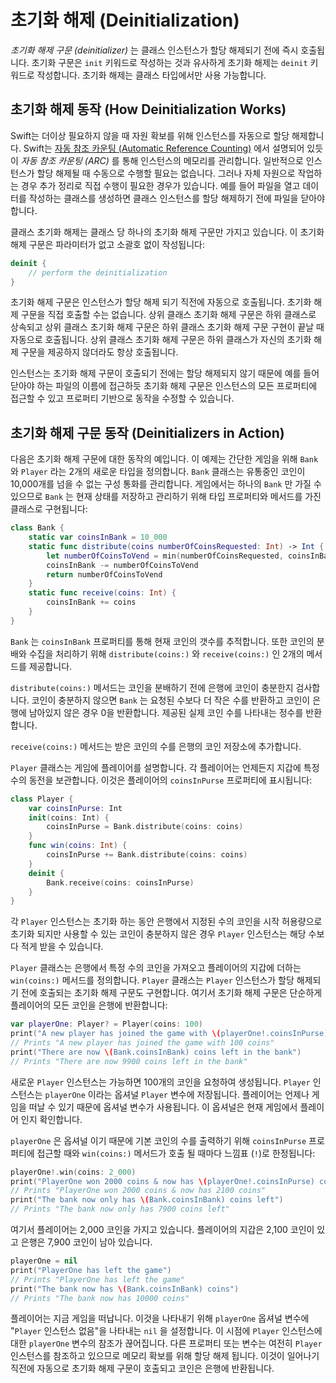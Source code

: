 # 초기화 해제 \(Deinitialization\)

<!--
A deinitializer is called immediately before a class instance is deallocated. You write deinitializers with the deinit keyword, similar to how initializers are written with the init keyword. Deinitializers are only available on class types.
-->

_초기화 해제 구문 \(deinitializer\)_ 는 클래스 인스턴스가 할당 해제되기 전에 즉시 호출됩니다. 초기화 구문은 `init` 키워드로 작성하는 것과 유사하게 초기화 해제는 `deinit` 키워드로 작성합니다. 초기화 해제는 클래스 타입에서만 사용 가능합니다.

## 초기화 해제 동작 \(How Deinitialization Works\)

<!--
Swift automatically deallocates your instances when they’re no longer needed, to free up resources. Swift handles the memory management of instances through automatic reference counting (ARC), as described in Automatic Reference Counting. Typically you don’t need to perform manual cleanup when your instances are deallocated. However, when you are working with your own resources, you might need to perform some additional cleanup yourself. For example, if you create a custom class to open a file and write some data to it, you might need to close the file before the class instance is deallocated.

Class definitions can have at most one deinitializer per class. The deinitializer doesn’t take any parameters and is written without parentheses:
-->

Swift는 더이상 필요하지 않을 때 자원 확보를 위해 인스턴스를 자동으로 할당 해제합니다. Swift는 [자동 참조 카운팅 \(Automatic Reference Counting\)](automatic-reference-counting.md) 에서 설명되어 있듯이 _자동 참조 카운팅 \(ARC\)_ 를 통해 인스턴스의 메모리를 관리합니다. 일반적으로 인스턴스가 할당 해제될 때 수동으로 수행할 필요는 없습니다. 그러나 자체 자원으로 작업하는 경우 추가 정리로 직접 수행이 필요한 경우가 있습니다. 예를 들어 파일을 열고 데이터를 작성하는 클래스를 생성하면 클래스 인스턴스를 할당 해제하기 전에 파일을 닫아야 합니다.

클래스 초기화 해제는 클래스 당 하나의 초기화 해제 구문만 가지고 있습니다. 이 초기화 해제 구문은 파라미터가 없고 소괄호 없이 작성됩니다:

```swift
deinit {
    // perform the deinitialization
}
```

<!--
Deinitializers are called automatically, just before instance deallocation takes place. You aren’t allowed to call a deinitializer yourself. Superclass deinitializers are inherited by their subclasses, and the superclass deinitializer is called automatically at the end of a subclass deinitializer implementation. Superclass deinitializers are always called, even if a subclass doesn’t provide its own deinitializer.

Because an instance isn’t deallocated until after its deinitializer is called, a deinitializer can access all properties of the instance it’s called on and can modify its behavior based on those properties (such as looking up the name of a file that needs to be closed).
-->

초기화 해제 구문은 인스턴스가 할당 해제 되기 직전에 자동으로 호출됩니다. 초기화 해제 구문을 직접 호출할 수는 없습니다. 상위 클래스 초기화 해제 구문은 하위 클래스로 상속되고 상위 클래스 초기화 해제 구문은 하위 클래스 초기화 해제 구문 구현이 끝날 때 자동으로 호출됩니다. 상위 클래스 초기화 해제 구문은 하위 클래스가 자신의 초기화 해제 구문을 제공하지 않더라도 항상 호출됩니다.

인스턴스는 초기화 해제 구문이 호출되기 전에는 할당 해제되지 않기 때문에 예를 들어 닫아야 하는 파일의 이름에 접근하듯 초기화 해제 구문은 인스턴스의 모든 프로퍼티에 접근할 수 있고 프로퍼티 기반으로 동작을 수정할 수 있습니다.

## 초기화 해제 구문 동작 \(Deinitializers in Action\)

<!--
Here’s an example of a deinitializer in action. This example defines two new types, Bank and Player, for a simple game. The Bank class manages a made-up currency, which can never have more than 10,000 coins in circulation. There can only ever be one Bank in the game, and so the Bank is implemented as a class with type properties and methods to store and manage its current state:
-->

다음은 초기화 해제 구문에 대한 동작의 예입니다. 이 예제는 간단한 게임을 위해 `Bank` 와 `Player` 라는 2개의 새로운 타입을 정의합니다. `Bank` 클래스는 유통중인 코인이 10,000개를 넘을 수 없는 구성 통화를 관리합니다. 게임에서는 하나의 `Bank` 만 가질 수 있으므로 `Bank` 는 현재 상태를 저장하고 관리하기 위해 타입 프로퍼티와 메서드를 가진 클래스로 구현됩니다:

```swift
class Bank {
    static var coinsInBank = 10_000
    static func distribute(coins numberOfCoinsRequested: Int) -> Int {
        let numberOfCoinsToVend = min(numberOfCoinsRequested, coinsInBank)
        coinsInBank -= numberOfCoinsToVend
        return numberOfCoinsToVend
    }
    static func receive(coins: Int) {
        coinsInBank += coins
    }
}
```

<!--
Bank keeps track of the current number of coins it holds with its coinsInBank property. It also offers two methods—distribute(coins:) and receive(coins:)—to handle the distribution and collection of coins.

The distribute(coins:) method checks that there are enough coins in the bank before distributing them. If there aren’t enough coins, Bank returns a smaller number than the number that was requested (and returns zero if no coins are left in the bank). It returns an integer value to indicate the actual number of coins that were provided.

The receive(coins:) method simply adds the received number of coins back into the bank’s coin store.

The Player class describes a player in the game. Each player has a certain number of coins stored in their purse at any time. This is represented by the player’s coinsInPurse property:
-->

`Bank` 는 `coinsInBank` 프로퍼티를 통해 현재 코인의 갯수를 추적합니다. 또한 코인의 분배와 수집을 처리하기 위해 `distribute(coins:)` 와 `receive(coins:)` 인 2개의 메서드를 제공합니다.

`distribute(coins:)` 메서드는 코인을 분배하기 전에 은행에 코인이 충분한지 검사합니다. 코인이 충분하지 않으면 `Bank` 는 요청된 수보다 더 작은 수를 반환하고 코인이 은행에 남아있지 않은 경우 0을 반환합니다. 제공된 실제 코인 수를 나타내는 정수를 반환합니다.

`receive(coins:)` 메서드는 받은 코인의 수를 은행의 코인 저장소에 추가합니다.

`Player` 클래스는 게임에 플레이어를 설명합니다. 각 플레이어는 언제든지 지갑에 특정 수의 동전을 보관합니다. 이것은 플레이어의 `coinsInPurse` 프로퍼티에 표시됩니다:

```swift
class Player {
    var coinsInPurse: Int
    init(coins: Int) {
        coinsInPurse = Bank.distribute(coins: coins)
    }
    func win(coins: Int) {
        coinsInPurse += Bank.distribute(coins: coins)
    }
    deinit {
        Bank.receive(coins: coinsInPurse)
    }
}
```

<!--
Each Player instance is initialized with a starting allowance of a specified number of coins from the bank during initialization, although a Player instance may receive fewer than that number if not enough coins are available.

The Player class defines a win(coins:) method, which retrieves a certain number of coins from the bank and adds them to the player’s purse. The Player class also implements a deinitializer, which is called just before a Player instance is deallocated. Here, the deinitializer simply returns all of the player’s coins to the bank:
-->

각 `Player` 인스턴스는 초기화 하는 동안 은행에서 지정된 수의 코인을 시작 허용량으로 초기화 되지만 사용할 수 있는 코인이 충분하지 않은 경우 `Player` 인스턴스는 해당 수보다 적게 받을 수 있습니다.

`Player` 클래스는 은행에서 특정 수의 코인을 가져오고 플레이어의 지갑에 더하는 `win(coins:)` 메서드를 정의합니다. `Player` 클래스는 `Player` 인스턴스가 할당 해제되기 전에 호출되는 초기화 해제 구문도 구현합니다. 여기서 초기화 해제 구문은 단순하게 플레이어의 모든 코인을 은행에 반환합니다:

```swift
var playerOne: Player? = Player(coins: 100)
print("A new player has joined the game with \(playerOne!.coinsInPurse) coins")
// Prints "A new player has joined the game with 100 coins"
print("There are now \(Bank.coinsInBank) coins left in the bank")
// Prints "There are now 9900 coins left in the bank"
```

<!--
A new Player instance is created, with a request for 100 coins if they’re available. This Player instance is stored in an optional Player variable called playerOne. An optional variable is used here, because players can leave the game at any point. The optional lets you track whether there’s currently a player in the game.

Because playerOne is an optional, it’s qualified with an exclamation point (!) when its coinsInPurse property is accessed to print its default number of coins, and whenever its win(coins:) method is called:
-->

새로운 `Player` 인스턴스는 가능하면 100개의 코인을 요청하여 생성됩니다. `Player` 인스턴스는 `playerOne` 이라는 옵셔널 `Player` 변수에 저장됩니다. 플레이어는 언제나 게임을 떠날 수 있기 때문에 옵셔널 변수가 사용됩니다. 이 옵셔널은 현재 게임에서 플레이어 인지 확인합니다.

`playerOne` 은 옵셔널 이기 때문에 기본 코인의 수를 출력하기 위해 `coinsInPurse` 프로퍼티에 접근할 때와 `win(coins:)` 메서드가 호출 될 때마다 느낌표 \(`!`\)로 한정됩니다:

```swift
playerOne!.win(coins: 2_000)
print("PlayerOne won 2000 coins & now has \(playerOne!.coinsInPurse) coins")
// Prints "PlayerOne won 2000 coins & now has 2100 coins"
print("The bank now only has \(Bank.coinsInBank) coins left")
// Prints "The bank now only has 7900 coins left"
```

<!--
Here, the player has won 2,000 coins. The player’s purse now contains 2,100 coins, and the bank has only 7,900 coins left.
-->

여기서 플레이어는 2,000 코인을 가지고 있습니다. 플레이어의 지갑은 2,100 코인이 있고 은행은 7,900 코인이 남아 있습니다.

```swift
playerOne = nil
print("PlayerOne has left the game")
// Prints "PlayerOne has left the game"
print("The bank now has \(Bank.coinsInBank) coins")
// Prints "The bank now has 10000 coins"
```

<!--
The player has now left the game. This is indicated by setting the optional playerOne variable to nil, meaning “no Player instance.” At the point that this happens, the playerOne variable’s reference to the Player instance is broken. No other properties or variables are still referring to the Player instance, and so it’s deallocated in order to free up its memory. Just before this happens, its deinitializer is called automatically, and its coins are returned to the bank.
-->

플레이어는 지금 게임을 떠납니다. 이것을 나타내기 위해 `playerOne` 옵셔널 변수에 "`Player` 인스턴스 없음"을 나타내는 `nil` 을 설정합니다. 이 시점에 `Player` 인스턴스에 대한 `playerOne` 변수의 참조가 끊어집니다. 다른 프로퍼티 또는 변수는 여전히 `Player` 인스턴스를 참조하고 있으므로 메모리 확보를 위해 할당 해제 됩니다. 이것이 일어나기 직전에 자동으로 초기화 해제 구문이 호출되고 코인은 은행에 반환됩니다.

